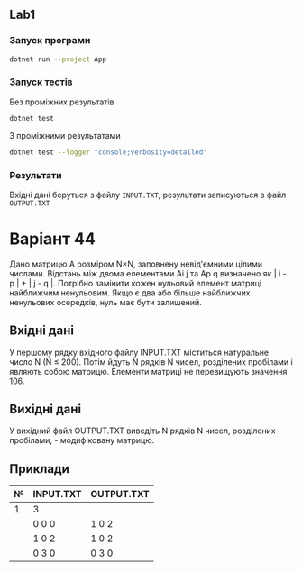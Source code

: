 ﻿## Lab1
### Запуск програми
```bash
dotnet run --project App
```
### Запуск тестів
Без проміжних результатів
```bash
dotnet test
```
З проміжними результатами
```bash
dotnet test --logger "console;verbosity=detailed"
```

### Результати

Вхідні дані беруться з файлу `INPUT.TXT`, результати записуються в файл `OUTPUT.TXT`

# Варіант 44

Дано матрицю A розміром N×N, заповнену невід'ємними цілими числами. 
Відстань між двома елементами Ai j та Ap q визначено як | i - p | + | j - q |. 
Потрібно замінити кожен нульовий елемент матриці найближчим ненульовим. 
Якщо є два або більше найближчих ненульових осередків, нуль має бути залишений.

## Вхідні дані

У першому рядку вхідного файлу INPUT.TXT міститься натуральне число N (N ≤ 200). 
Потім йдуть N рядків N чисел, розділених пробілами і являють собою матрицю. 
Елементи матриці не перевищують значення 106.

## Вихідні дані

У вихідний файл OUTPUT.TXT виведіть N рядків N чисел, розділених пробілами, - модифіковану матрицю.

## Приклади

| №  | INPUT.TXT        | OUTPUT.TXT  |
|----|------------------|-------------|
| 1  | 3                |             |
|    | 0 0 0            |  1 0 2      |
|    | 1 0 2            |  1 0 2      |
|    | 0 3 0            |  0 3 0      |
